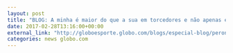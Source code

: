 ```yaml
---
layout: post
title: "BLOG: A minha é maior do que a sua em torcedores e não apenas em simpatizantes"
date: 2017-02-28T13:16:00+00:00
external_link: "http://globoesporte.globo.com/blogs/especial-blog/peron-na-arquibancada/post/minha-e-maior-do-que-sua-em-torcedores-e-nao-apenas-em-simpatizantes.html"
categories: news globo.com
---
```

